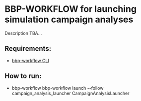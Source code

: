 # BBP-WORKFLOW for launching simulation campaign analyses

Description TBA...

## Requirements:
* [bbp-workflow CLI](https://bbpteam.epfl.ch/project/spaces/pages/viewpage.action?spaceKey=BBPNSE&title=Workflow)

## How to run:
* bbp-workflow bbp-workflow launch --follow campaign_analysis_launcher CampaignAnalysisLauncher
